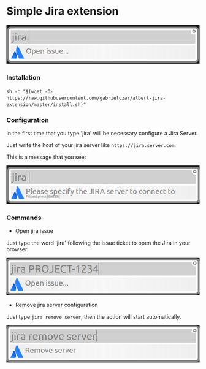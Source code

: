 # Simple Jira extension

![jira](readme-resources/jira.png)

### Installation

`sh -c "$(wget -O- https://raw.githubusercontent.com/gabrielczar/albert-jira-extension/master/install.sh)"`

### Configuration

In the first time that you type 'jira' will be necessary configure a Jira Server.

Just write the host of your jira server like `https://jira.server.com`.

This is a message that you see:

![alert message when the server configuration is missing](readme-resources/config-jira.png)

### Commands

- Open jira issue

Just type the word 'jira' following the issue ticket to open the Jira in your browser.

![image of the result after type 'jira'](readme-resources/project-jira.png)

- Remove jira server configuration

Just type `jira remove server`, then the action will start automatically.

![alert message when is trying to remove server configuration](readme-resources/remove-jira-server.png)
